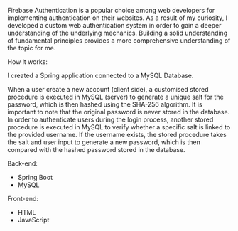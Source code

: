 Firebase Authentication is a popular choice among web developers for implementing authentication on their websites. As a result of my curiosity, I developed a custom web authentication system in order to gain a deeper understanding of the underlying mechanics.
Building a solid understanding of fundamental principles provides a more comprehensive understanding of the topic for me.

How it works: 

I created a Spring application connected to a MySQL Database.

When a user create a new account (client side), a customised stored procedure is executed in MySQL (server) to generate a unique salt for the password, which is then hashed using the SHA-256 algorithm. It is important to note that the original password is never stored in the database.
In order to authenticate users during the login process, another stored procedure is executed in MySQL to verify whether a specific salt is linked to the provided username. If the username exists, the stored procedure takes the salt and user input to generate a new password, which is then compared with the hashed password stored in the database.

Back-end: 

- Spring Boot
- MySQL

Front-end:

- HTML
- JavaScript

